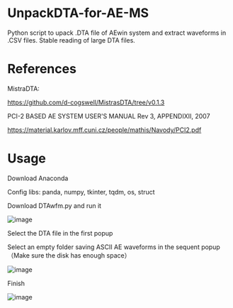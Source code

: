 # UnpackDTA-for-AE-MS
Python script to upack .DTA file of AEwin system and extract waveforms in .CSV files. Stable reading of large DTA files. 

# References
MistraDTA:

https://github.com/d-cogswell/MistrasDTA/tree/v0.1.3

PCI-2 BASED AE SYSTEM USER'S MANUAL Rev 3, APPENDIXII, 2007

https://material.karlov.mff.cuni.cz/people/mathis/Navody/PCI2.pdf

# Usage
Download Anaconda

Config libs: panda, numpy, tkinter, tqdm, os, struct

Download DTAwfm.py and run it

![image](https://github.com/user-attachments/assets/27eb37dc-e517-481c-97b3-780a755f1d7e)

Select the DTA file in the first popup

Select an empty folder saving ASCII AE waveforms in the sequent popup（Make sure the disk has enough space）

![image](https://github.com/user-attachments/assets/28eca6b4-74b6-489c-ad55-23bdae5cf237)

Finish

![image](https://github.com/user-attachments/assets/4db06f30-4b51-490b-a6b1-6ea3666f7e82)










